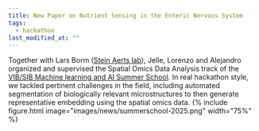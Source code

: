 ```yaml
---
title: New Paper on Nutrient Sensing in the Enteric Nervous System
tags:
  - hackathon
last_modified_at: ""
---
```


<!-- excerpt start -->
<!-- excerpt end -->

Together with Lars Borm ([Stein Aerts lab](https://aertslab.org/)), Jelle, Lorenzo and Alejandro organized and supervised the Spatial Omics Data Analysis track of the [VIB/SIB Machine learning and AI Summer School](https://www.vibconferences.be/events/machine-learning-and-ai-summer-school#program). In real hackathon style, we tackled pertinent challenges in the field, including automated segmentation of biologically relevant microstructures to then generate representative embedding using the spatial omics data.
{%
  include figure.html
  image="images/news/summerschool-2025.png"
  width="75%"
%}
